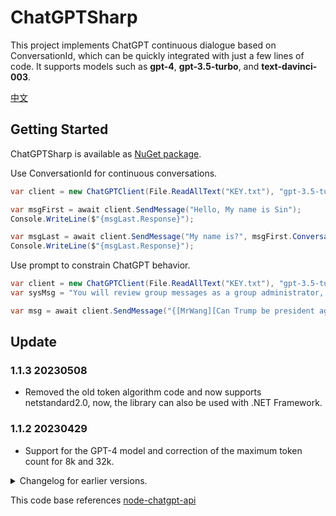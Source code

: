 # ChatGPTSharp

This project implements ChatGPT continuous dialogue based on ConversationId, which can be quickly integrated with just a few lines of code. It supports models such as **gpt-4**, **gpt-3.5-turbo**, and **text-davinci-003**.

[中文](README_CN.md)

## Getting Started

ChatGPTSharp is available as [NuGet package](https://www.nuget.org/packages/ChatGPTSharp/).

Use ConversationId for continuous conversations.
```csharp
var client = new ChatGPTClient(File.ReadAllText("KEY.txt"), "gpt-3.5-turbo");

var msgFirst = await client.SendMessage("Hello, My name is Sin");
Console.WriteLine($"{msgLast.Response}");

var msgLast = await client.SendMessage("My name is?", msgFirst.ConversationId, msgFirst.MessageId);
Console.WriteLine($"{msgLast.Response}");
```

Use prompt to constrain ChatGPT behavior.
```csharp
var client = new ChatGPTClient(File.ReadAllText("KEY.txt"), "gpt-3.5-turbo");
var sysMsg = "You will review group messages as a group administrator, and I will inform you in the format of {[who][said what]} to reply with a number from 0 to 10 to indicate the severity of political content in their speech, such as "0". No need to reply with any other unnecessary content, such as no political content or inability to understand the defense. Please note that group members may be cunning and use pinyin, initials, homophones, abbreviations, etc., to describe things to avoid scrutiny.";

var msg = await client.SendMessage("{[MrWang][Can Trump be president again?]}", sendSystemType: Model.SendSystemType.Custom, sendSystemMessage: sysMsg);
```

## Update

### 1.1.3 20230508
* Removed the old token algorithm code and now supports netstandard2.0, now, the library can also be used with .NET Framework.

### 1.1.2 20230429
* Support for the GPT-4 model and correction of the maximum token count for 8k and 32k.

<details> <summary>Changelog for earlier versions.</summary>

### 1.1.0 20230320
* The initialization method of ChatGPTClient adds a request timeout setting and changes the default timeout time from 20 seconds to 60 seconds.

### 1.0.9 20230307
* Using TiktokenSharp to calculate token count, fixing the issue of inaccurate token calculation.

### 1.0.8 20230304
* token algorithm fix

### 1.0.6 20230303
* The token algorithm has been temporarily removed, which may cause exceptions when certain strings are combined. It will be restored after subsequent testing is completed.

### 1.0.5 20230303
* Add SendMessage parameters sendSystemType and sendSystemMessage to specify the insertion of system messages into the conversation.

### 1.0.3 20230302
* Add local token algorithm of gpt3, the algorithm is from js library gpt-3-encoder

</details>

This code base references [node-chatgpt-api](https://github.com/waylaidwanderer/node-chatgpt-api)
